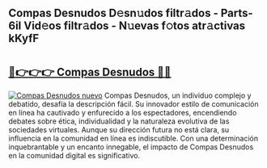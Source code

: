 ## Compas Desnudos D𝚎sn𝚞dos filtr𝚊dos - Parts-6iI Vid𝚎os filtr𝚊dos - N𝚞evas f𝚘tos atr𝚊ctivas kKyfF

# <h2><a href="http://mb6195.tromn.icu/?c=Compas+Desnudos">🔗👉👉👉 Compas Desnudos 🔗🔗</a></h2>

[![Compas Desnudos nuevo](https://i.imgur.com/pEAQMta.gif)](http://mb6195.tromn.icu/?c=Compas+Desnudos)
Compas Desnudos, un individuo complejo y debatido, desafía la descripción fácil. Su innovador estilo de comunicación en línea ha cautivado y enfurecido a los espectadores, encendiendo debates sobre ética, individualidad y la naturaleza evolutiva de las sociedades virtuales. Aunque su dirección futura no está clara, su influencia en la comunidad en línea es indiscutible. Con una determinación inquebrantable y un encanto innegable, el impacto de Compas Desnudos en la comunidad digital es significativo.
